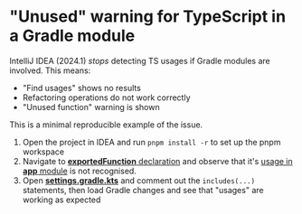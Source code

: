 # "Unused" warning for TypeScript in a Gradle module
IntelliJ IDEA (2024.1) _stops_ detecting TS usages if Gradle modules are involved. 
This means:
- "Find usages" shows no results
- Refactoring operations do not work correctly
- "Unused function" warning is shown

This is a minimal reproducible example of the issue.

1. Open the project in IDEA and run `pnpm install -r` to set up the pnpm workspace
2. Navigate to [**exportedFunction** declaration](lib/index.ts) 
and observe that it's [usage in **app** module](app/index.ts) is not recognised.
3. Open [**settings.gradle.kts**](settings.gradle.kts) and comment out the `includes(...)` statements, 
then load Gradle changes and see that "usages" are working as expected
